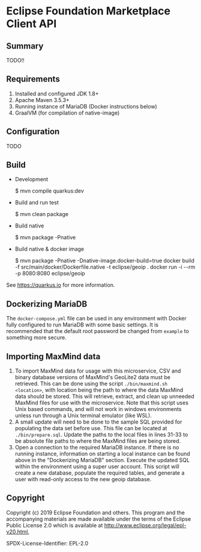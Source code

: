 # Eclipse Foundation Marketplace Client API

## Summary

TODO!!

## Requirements

1. Installed and configured JDK 1.8+
1. Apache Maven 3.5.3+
1. Running instance of MariaDB (Docker instructions below)
1. GraalVM (for compilation of native-image)

## Configuration

TODO

## Build

* Development 

    $ mvn compile quarkus:dev
   
* Build and run test

    $ mvn clean package
    
* Build native 

    $ mvn package -Pnative
    
* Build native & docker image

    $ mvn package -Pnative -Dnative-image.docker-build=true
    docker build -f src/main/docker/Dockerfile.native -t eclipse/geoip .
    docker run -i --rm -p 8080:8080 eclipse/geoip
    
See https://quarkus.io for more information.


## Dockerizing MariaDB

The `docker-compose.yml` file can be used in any environment with Docker fully configured to run MariaDB with some basic settings. It is recommended that the default root password be changed from `example` to something more secure.

## Importing MaxMind data

1. To import MaxMind data for usage with this microservice, CSV and binary database versions of MaxMind's GeoLite2 data must be retrieved. This can be done using the script `./bin/maxmind.sh <location>`, with location being the path to where the data MaxMind data should be stored. This will retrieve, extract, and clean up unneeded MaxMind files for use with the microservice. Note that this script uses Unix based commands, and will not work in windows environments unless run through a Unix terminal emulator (like WSL).
1. A small update will need to be done to the sample SQL provided for populating the data set before use. This file can be located at `./bin/prepare.sql`. Update the paths to the local files in lines 31-33 to be absolute file paths to where the MaxMind files are being stored.
1. Open a connection to the required MariaDB instance. If there is no running instance, information on starting a local instance can be found above in the "Dockerizing MariaDB" section. Execute the updated SQL within the environment using a super user account. This script will create a new database, populate the required tables, and generate a user with read-only access to the new geoip database.


## Copyright 

Copyright (c) 2019 Eclipse Foundation and others.
This program and the accompanying materials are made available under the terms of the Eclipse Public License 2.0 which is available at http://www.eclipse.org/legal/epl-v20.html,

SPDX-License-Identifier: EPL-2.0
